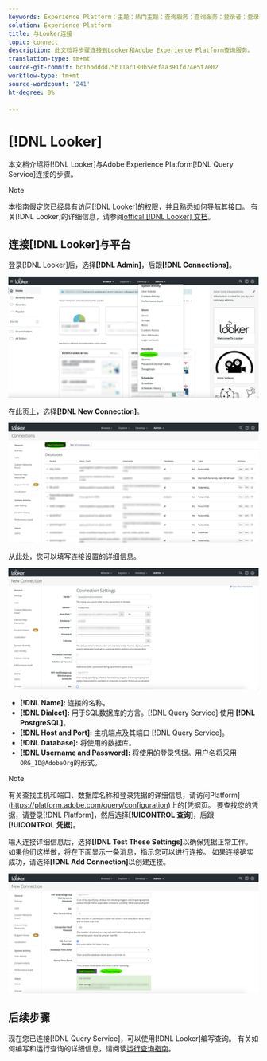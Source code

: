 ```yaml
---
keywords: Experience Platform；主题；热门主题；查询服务；查询服务；登录者；登录者；连接到查询服务；
solution: Experience Platform
title: 与Looker连接
topic: connect
description: 此文档将步骤连接到Looker和Adobe Experience Platform查询服务。
translation-type: tm+mt
source-git-commit: bc1bbdddd75b11ac180b5e6faa391fd74e5f7e02
workflow-type: tm+mt
source-wordcount: '241'
ht-degree: 0%

---
```



# [!DNL Looker]

本文档介绍将[!DNL Looker]与Adobe Experience Platform[!DNL Query Service]连接的步骤。

>[!NOTE]
>
> 本指南假定您已经具有访问[!DNL Looker]的权限，并且熟悉如何导航其接口。 有关[!DNL Looker]的详细信息，请参阅[offical [!DNL Looker] 文档](https://docs.looker.com/)。

## 连接[!DNL Looker]与平台

登录[!DNL Looker]后，选择&#x200B;**[!DNL Admin]**，后跟&#x200B;**[!DNL Connections]**。

![](../images/clients/looker/click-admin-connections.png)

在此页上，选择&#x200B;**[!DNL New Connection]**。

![](../images/clients/looker/click-new-connection.png)

从此处，您可以填写连接设置的详细信息。

![](../images/clients/looker/new-connection.png)

- **[!DNL Name]:** 连接的名称。
- **[!DNL Dialect]:** 用于SQL数据库的方言。[!DNL Query Service] 使用 **[!DNL PostgreSQL]**。
- **[!DNL Host and Port]:** 主机端点及其端口 [!DNL Query Service]。
- **[!DNL Database]:** 将使用的数据库。
- **[!DNL Username and Password]:** 将使用的登录凭据。用户名将采用`ORG_ID@AdobeOrg`的形式。

>[!NOTE]
>
>有关查找主机和端口、数据库名称和登录凭据的详细信息，请访问Platform](https://platform.adobe.com/query/configuration)上的[凭据页。 要查找您的凭据，请登录[!DNL Platform]，然后选择&#x200B;**[!UICONTROL 查询]**，后跟&#x200B;**[!UICONTROL 凭据]**。

输入连接详细信息后，选择&#x200B;**[!DNL Test These Settings]**&#x200B;以确保凭据正常工作。 如果他们这样做，将在下面显示一条消息，指示您可以进行连接。 如果连接确实成功，请选择&#x200B;**[!DNL Add Connection]**&#x200B;以创建连接。

![](../images/clients/looker/click-test-connection.png)

## 后续步骤

现在您已连接[!DNL Query Service]，可以使用[!DNL Looker]编写查询。 有关如何编写和运行查询的详细信息，请阅读[运行查询指南](../best-practices/writing-queries.md)。